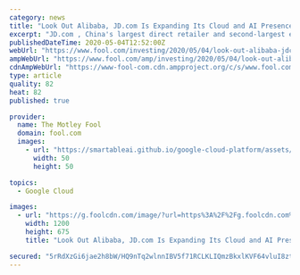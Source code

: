 ```yaml
---
category: news
title: "Look Out Alibaba, JD.com Is Expanding Its Cloud and AI Presence"
excerpt: "JD.com , China's largest direct retailer and second-largest e-commerce company, recently partnered with Cloudflare to strengthen its cloud and AI business. Cloudflare, which secur"
publishedDateTime: 2020-05-04T12:52:00Z
webUrl: "https://www.fool.com/investing/2020/05/04/look-out-alibaba-jdcom-is-expanding-cloud-and-ai.aspx"
ampWebUrl: "https://www.fool.com/amp/investing/2020/05/04/look-out-alibaba-jdcom-is-expanding-cloud-and-ai.aspx"
cdnAmpWebUrl: "https://www-fool-com.cdn.ampproject.org/c/s/www.fool.com/amp/investing/2020/05/04/look-out-alibaba-jdcom-is-expanding-cloud-and-ai.aspx"
type: article
quality: 82
heat: 82
published: true

provider:
  name: The Motley Fool
  domain: fool.com
  images:
    - url: "https://smartableai.github.io/google-cloud-platform/assets/images/organizations/fool.com-50x50.jpg"
      width: 50
      height: 50

topics:
  - Google Cloud

images:
  - url: "https://g.foolcdn.com/image/?url=https%3A%2F%2Fg.foolcdn.com%2Feditorial%2Fimages%2F570933%2Fgettyimages-1159763195.jpg&w=1200&op=resize"
    width: 1200
    height: 675
    title: "Look Out Alibaba, JD.com Is Expanding Its Cloud and AI Presence"

secured: "5rRdXzGi6jae2h8bW/HQ9nTq2wlnnIBV5f71RCLKLIQmzBkxlKVF64vluI8zt8WRKphILpCPL+isX+NgzLTY4qHx5kM6VYSxz5oikujEcC00ukpmhOe6Ypv0fO73nt2vHqQfDtJXKLENZACElaDQMlxEpMludkJJTCiBTMJvda+sUEHIlIyE8Ynsja6B1oaYHLgL7avqsspReN/jsSZg2uGTSLeEAsiOHQNgLvILtOjyXVjX48I1gr3jLWyTgLcZ12R8eKWCKFlaKz7cs9p+IAFLe+YfsKMndqKxIzsPOszKACBXch86DqfFDxnxHrn1kFK4NYumkw8thj7dJbDkwHjQdQEdpdBoN4W6HBKZzWZR0zlBc2P3seH0DKwn3ByIrtEnPQJBVX13CTBw/EMyM5uwh4pPzrZV2WMDly3NaeztvTODkIa10zzi4YQbaHi8UbaitVgOql4Xjd6OgI4yTXLTkjteyYOkq46HqPPQ89k=;hU/pDbvtYZKe/9E4Ep2QgA=="
---
```


